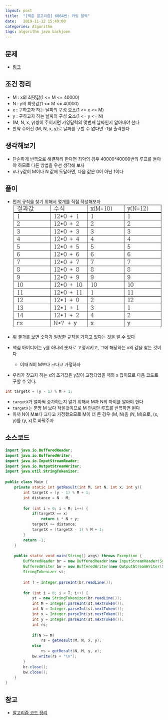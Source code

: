 ```yaml
---
layout: post
title:  "[백준 알고리즘] 6064번: 카잉 달력"
date:   2019-11-12 15:49:00
categories: Algorithm
tags: algorithm java backjoon
---
```


## 문제
- [링크](https://www.acmicpc.net/problem/6064)

## 조건 정리
- M : x의 최댓값(1 <= M <= 40000)
- N : y의 최댓값(1 <= M <= 40000)
- x : 구하고자 하는 날짜의 구성 요소(1 <= x <= M)
- y : 구하고자 하는 날짜의 구성 요소(1 <= y <= N)
- (M, N, x, y)쌍이 주어지면 카잉달력의 몇번째 날짜인지 알아내야 한다
- 만약 주어진 (M, N, x, y)로 날짜를 구할 수 없다면 -1을 출력한다

## 생각해보기
- 단순하게 반복으로 해결하려 한다면 최악의 경우 40000*40000번의 루프를 돌아야 하므로 다른 방법을 우선 생각해 보자
- x나 y값이 M이나 N 값에 도달하면, 다음 값은 0이 아닌 1이다

## 풀이
- 먼저 규칙을 찾기 위해서 몇개를 직접 작성해보자
![](https://github.com/ByoungJoonIm/ByoungJoonIm.github.io/blob/master/captures/2019-11-12-baekjoon-6064-001.jpg?raw=true)

- 위 결과를 보면 숫자가 일정한 규칙을 가지고 있다는 것을 알 수 있다
- 핵심 아이디어는 y를 하나의 숫자로 고정시키고, 그에 해당하는 x의 값을 찾는 것이다
  - 이때 N이 M보다 크다고 가정하자
- 우리가 찾고자 하는 x의 초기값은 y값이 고정되었을 때의 x 값이므로 다음 코드로 구할 수 있다.
```java
int targetX = (y - 1) % M + 1;
```
- `targetX`가 얼마씩 증가하는지 알기 위해서 M과 N의 차이를 알아야 한다
- `targetX`는 분명 M 보다 작을것이므로 M 만큼만 루프를 반복하면 된다
- 아까 N이 M보다 크다고 가정했으므로 M이 더 큰 경우 (M, N)을 (N, M)으로, (x, y)를 (y, x)로 바꿔주자

## 소스코드
```java
import java.io.BufferedReader;
import java.io.BufferedWriter;
import java.io.InputStreamReader;
import java.io.OutputStreamWriter;
import java.util.StringTokenizer;

public class Main {
	private static int getResult(int M, int N, int x, int y){
		int targetX = (y - 1) % M + 1;
		int distance = N - M;
		
		for (int i = 0; i < M; i++) {
			if(targetX == x)
				return i * N + y;
			targetX += distance;
			targetX = (targetX - 1) % M + 1;
		}	
		return -1;
	}
	
	public static void main(String[] args) throws Exception {
		BufferedReader br = new BufferedReader(new InputStreamReader(System.in));
		BufferedWriter bw = new BufferedWriter(new OutputStreamWriter(System.out));
		StringTokenizer st;
		
		int T = Integer.parseInt(br.readLine());
		
		for (int i = 0; i < T; i++) {
			st = new StringTokenizer(br.readLine());
			int M = Integer.parseInt(st.nextToken());
			int N = Integer.parseInt(st.nextToken());
			int x = Integer.parseInt(st.nextToken());
			int y = Integer.parseInt(st.nextToken());
			int rs;
			
			if(N >= M)
				rs = getResult(M, N, x, y);
			else
				rs = getResult(N, M, y, x);
			bw.write(rs + "\n");
		}
		br.close();
		bw.close();
	}
}
```

## 참고
- [알고리즘 코드 정리](https://github.com/ByoungJoonIm/Algorithm_Practice)
